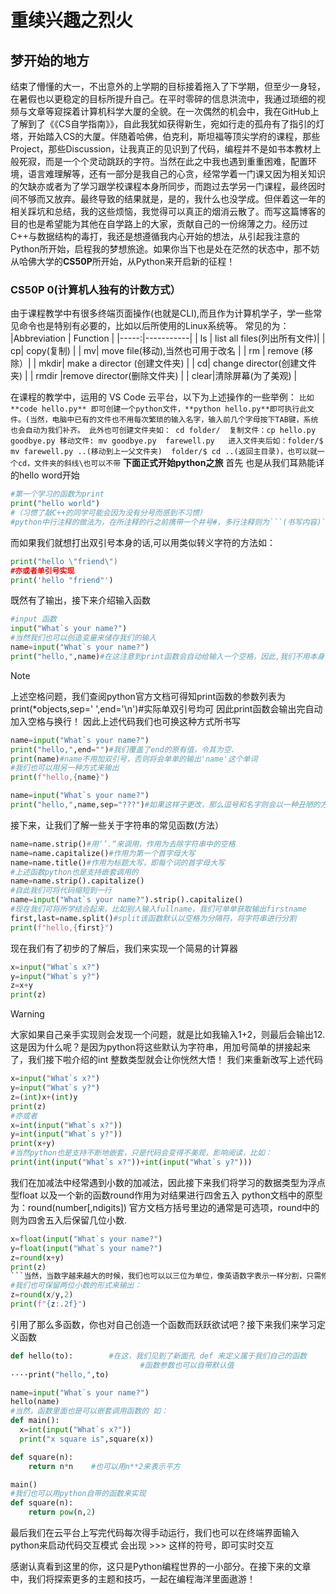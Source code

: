 # 重续兴趣之烈火
## 梦开始的地方
  结束了懵懂的大一，不出意外的上学期的目标接着拖入了下学期，但至少一身轻，在暑假也以更稳定的目标所提升自己。在平时零碎的信息洪流中，我通过琐细的视频与文章等窥探着计算机科学大厦的全貌。在一次偶然的机会中，我在GitHub上了解到了《《CS自学指南》》，自此我犹如获得新生，宛如行走的孤舟有了指引的灯塔，开始踏入CS的大厦。伴随着哈佛，伯克利，斯坦福等顶尖学府的课程，那些Project，那些Discussion，让我真正的见识到了代码，编程并不是如书本教材上般死寂，而是一个个灵动跳跃的字符。当然在此之中我也遇到重重困难，配置环境，语言难理解等，还有一部分是我自己的心贪，经常学着一门课又因为相关知识的欠缺亦或者为了学习跟学校课程本身所同步，而跑过去学另一门课程，最终因时间不够而又放弃。最终导致的结果就是，是的，我什么也没学成。但伴着这一年的相关踩坑和总结，我的这些烦恼，我觉得可以真正的烟消云散了。而写这篇博客的目的也是希望能为其他在自学路上的大家，贡献自己的一份绵薄之力。经历过C++与数据结构的毒打，我还是想遵循我内心开始的想法，从引起我注意的Python所开始，启程我的梦想旅途。如果你当下也是处在茫然的状态中，那不妨从哈佛大学的**CS50P**所开始，从Python来开启新的征程！
###  CS50P 0(计算机人独有的计数方式）
  由于课程教学中有很多终端页面操作(也就是CLI),而且作为计算机学子，学一些常见命令也是特别有必要的，比如以后所使用的Linux系统等。
  常见的为：
|Abbreviation  | Function |
|-----:|-----------|
| ls  | list all files(列出所有文件)|
|  cp| copy(复制)    |
|    mv| move file(移动),当然也可用于改名       |
| rm  | remove (移除）|
|  mkdir| make a director (创建文件夹)    |
|   cd| change director(创建文件夹)     |
| rmdir |remove director(删除文件夹)  |
| clear|清除屏幕(为了美观)     |


在课程的教学中，运用的 VS Code 云平台，以下为上述操作的一些举例：
`比如 **code hello.py** 即可创建一个python文件，**python hello.py**即可执行此文件。(当然，电脑中已有的文件也不用每次繁琐的输入名字，输入前几个字母按下TAB键，系统也会自动为我们补齐。
 此外也可创建文件夹如： cd folder/  复制文件：cp hello.py  goodbye.py 移动文件: mv goodbye.py  farewell.py  
进入文件夹后如：folder/$ mv farewell.py ..(移动到上一父文件夹)  folder/$ cd ..(返回主目录)，也可以就一个cd，文件夹的斜线\也可以不带`
  **下面正式开始python之旅**
首先
也是从我们耳熟能详的hello word开始
```python
#第一个学习的函数为print
print("hello world")
#（习惯了敲C++的同学可能会因为没有分号而感到不习惯）
#python中行注释的做法为，在所注释的行之前携带一个井号#，多行注释则为```(书写内容)```.
```
而如果我们就想打出双引号本身的话,可以用类似转义字符的方法如：
```python
print("hello \"friend\")
#亦或者单引号实现
print('hello "friend"')
```
既然有了输出，接下来介绍输入函数
```python
#input 函数
input("What`s your name?")
#当然我们也可以创造变量来储存我们的输入
name=input("What`s your name?")
print("hello,",name)#在这注意到print函数会自动给输入一个空格，因此,我们不用本身再额外敲击空格。
```
> [!NOTE]
> 上述空格问题，我们查阅python官方文档可得知print函数的参数列表为
print(*objects,sep=' ',end='\n')#实际单双引号均可
因此print函数会输出完自动加入空格与换行！
因此上述代码我们也可换这种方式所书写
```python
name=input("What`s your name?")
print("hello,",end="")#我们覆盖了end的原有值，令其为空.
print(name)#name不用加双引号，否则将会单单的输出'name'这个单词
#我们也可以用另一种方式来输出
print(f"hello,{name}")
```
```python
name=input("What`s your name?")
print("hello,",name,sep="???")#如果这样子更改，那么逗号和名字则会以一种丑陋的方式所隔开
```
接下来，让我们了解一些关于字符串的常见函数(方法）
```python
name=name.strip()#用‘’.“来调用，作用为去除字符串中的空格
name=name.capitalize()#作用为第一个首字母大写
name=name.title()#作用为标题大写，即每个词的首字母大写
#上述函数python也是支持嵌套调用的
name=name.strip().capitalize()
#自此我们可将代码缩短到一行
name=input("What`s your name?").strip().capitalize()
#现在我们可将所学结合起来，比如别人输入fullname，我们可单单获取输出firstname
first,last=name.split()#split该函数默认以空格为分隔符，将字符串进行分割
print(f"hello,{first}")
```
现在我们有了初步的了解后，我们来实现一个简易的计算器
```python
x=input("What`s x?")
y=input("What`s y?")
z=x+y
print(z)
```
> [!WARNING]
> 大家如果自己亲手实现则会发现一个问题，就是比如我输入1+2，则最后会输出12.这是因为什么呢？是因为python将这些默认为字符串，用加号简单的拼接起来了，我们接下啦介绍的int 整数类型就会让你恍然大悟！
我们来重新改写上述代码
```python
x=input("What`s x?")
y=input("What`s y?")
z=(int)x+(int)y
print(z)
#亦或者
x=int(input("What`s x?"))
y=int(input("What`s y?"))
print(x+y)
#当然python也是支持不断地嵌套，只是代码会变得不美观，影响阅读，比如：
print(int(input("What`s x?"))+int(input("What`s y?")))
```
我们在加减法中经常遇到小数的加减法，因此接下来我们将学习的数据类型为浮点型float
以及一个新的函数round作用为对结果进行四舍五入
python文档中的原型为：round(number[,ndigits])
官方文档方括号里边的通常是可选项，round中的则为四舍五入后保留几位小数.
```python
x=float(input("What`s your name?")
y=float(input("What`s your name?")
z=round(x+y)
print(z)
```当然，当数字越来越大的时候，我们也可以以三位为单位，像英语数字表示一样分割，只需修改print为：print(f"{z:,}") ,例如输入1000，则输出1,000```
#我们也可保留两位小数的形式来输出：
z=round(x/y,2)
print(f"{z:.2f}")
```
引用了那么多函数，你也对自己创造一个函数而跃跃欲试吧？接下来我们来学习定义函数
```python
def hello(to):        #在这，我们见到了新面孔 def 来定义属于我们自己的函数
                             #函数参数也可以自带默认值
····print("hello,",to)

name=input("What`s your name?")
hello(name)
#当然，函数里面也是可以嵌套调用函数的 如：
def main():
  x=int(input("What`s x?"))
  print("x square is",square(x))

def square(n):
    return n*n    #也可以用n**2来表示平方

main()
#我们也可以用python自带的函数来实现
def square(n):
    return pow(n,2)
```
最后我们在云平台上写完代码每次得手动运行，我们也可以在终端界面输入python来启动代码交互模式
会出现 >>> 这样的符号，即可实时交互 

感谢认真看到这里的你，这只是Python编程世界的一小部分。在接下来的文章中，我们将探索更多的主题和技巧，一起在编程海洋里面遨游！
